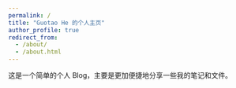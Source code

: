 ```yaml
---
permalink: /
title: "Guotao He 的个人主页"
author_profile: true
redirect_from: 
  - /about/
  - /about.html
---
```


这是一个简单的个人 Blog，主要是更加便捷地分享一些我的笔记和文件。
